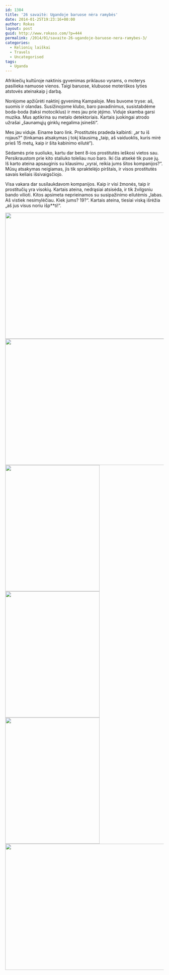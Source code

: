 ```yaml
---
id: 1384
title: '26 savaitė: Ugandoje baruose nėra ramybės'
date: 2014-01-25T19:23:16+00:00
author: Rokas
layout: post
guid: http://www.rokaso.com/?p=444
permalink: /2014/01/savaite-26-ugandoje-baruose-nera-ramybes-3/
categories:
  - Kelionių laiškai
  - Travels
  - Uncategorised
tags:
  - Uganda
---
```

Afrikiečių kultūroje naktinis gyvenimas priklauso vyrams, o moterys pasilieka namuose vienos. Taigi baruose, klubuose moteriškos lyties atstovės ateinakaip į darbą.

Norėjome apžiūrėti naktinį gyvenimą Kampaloje. Mes buvome tryse: aš, suomis ir olandas. Susižinojome klubo, baro pavadinimus, susistabdėme boda-boda (taksi motociklus) ir mes jau prie įėjimo. Viduje skamba garsi muzika. Mus aptikrina su metalo detektoriais. Kartais juokingai atrodo užrašai „šaunamųjų ginklų negalima įsinešti“.

Mes jau viduje. Einame baro link. Prostitutės pradeda kalbinti: „ar tu iš rojaus?“ (tinkamas atsakymas į tokį klausimą „taip, aš vaiduoklis, kuris mirė prieš 15 metų, kaip ir šita kabinimo eilutė“).

Sėdamės prie suoliuko, kartu dar bent 8-ios prostitutės ieškosi vietos sau. Persikraustom prie kito staliuko toleliau nuo baro. Iki čia atsekė tik puse jų. Iš karto ateina apsauginis su klausimu „vyrai, reikia jums šitos kompanijos?“. Mūsų atsakymas neigiamas, jis tik spraktelėjo pirštais, ir visos prostitutės savais keliais išsivaigsčiojo.

Visa vakara dar susilaukdavom kompanijos. Kaip ir visi žmonės, taip ir prostitučių yra visokių. Kartais ateina, nedrąsiai atsisėda, ir tik žvilgsniu bando vilioti. Kitos apsimeta neprieinamos su susipažinimo eilutėmis „labas. Aš vistiek nesimylėčiau. Kiek jums? 19?“. Kartais ateina, tiesiai viską išrėžia „aš jus visus noriu išp**ti!“.

[<img class="alignnone size-medium wp-image-1717" src="http://images.rokaso.com/2014/01/IMG_8289-Edit-533x400.jpg" alt="" width="533" height="400" srcset="http://images.rokaso.com/2014/01/IMG_8289-Edit-533x400.jpg 533w, http://images.rokaso.com/2014/01/IMG_8289-Edit-800x600.jpg 800w, http://images.rokaso.com/2014/01/IMG_8289-Edit-768x576.jpg 768w, http://images.rokaso.com/2014/01/IMG_8289-Edit-1200x900.jpg 1200w, http://images.rokaso.com/2014/01/IMG_8289-Edit-370x278.jpg 370w, http://images.rokaso.com/2014/01/IMG_8289-Edit-1040x780.jpg 1040w, http://images.rokaso.com/2014/01/IMG_8289-Edit-1067x800.jpg 1067w" sizes="(max-width: 533px) 100vw, 533px" />](http://images.rokaso.com/2014/01/IMG_8289-Edit.jpg) [<img class="alignnone size-medium wp-image-1718" src="http://images.rokaso.com/2014/01/IMG_8296-Edit-533x400.jpg" alt="" width="533" height="400" srcset="http://images.rokaso.com/2014/01/IMG_8296-Edit-533x400.jpg 533w, http://images.rokaso.com/2014/01/IMG_8296-Edit-800x600.jpg 800w, http://images.rokaso.com/2014/01/IMG_8296-Edit-768x576.jpg 768w, http://images.rokaso.com/2014/01/IMG_8296-Edit-1200x900.jpg 1200w, http://images.rokaso.com/2014/01/IMG_8296-Edit-370x278.jpg 370w, http://images.rokaso.com/2014/01/IMG_8296-Edit-1040x780.jpg 1040w, http://images.rokaso.com/2014/01/IMG_8296-Edit-1067x800.jpg 1067w" sizes="(max-width: 533px) 100vw, 533px" />](http://images.rokaso.com/2014/01/IMG_8296-Edit.jpg) [<img class="alignnone size-medium wp-image-1719" src="http://images.rokaso.com/2014/01/IMG_8297-Edit-300x400.jpg" alt="" width="300" height="400" srcset="http://images.rokaso.com/2014/01/IMG_8297-Edit-300x400.jpg 300w, http://images.rokaso.com/2014/01/IMG_8297-Edit-525x700.jpg 525w, http://images.rokaso.com/2014/01/IMG_8297-Edit-768x1024.jpg 768w, http://images.rokaso.com/2014/01/IMG_8297-Edit-750x1000.jpg 750w, http://images.rokaso.com/2014/01/IMG_8297-Edit-370x493.jpg 370w, http://images.rokaso.com/2014/01/IMG_8297-Edit-1040x1387.jpg 1040w, http://images.rokaso.com/2014/01/IMG_8297-Edit-600x800.jpg 600w, http://images.rokaso.com/2014/01/IMG_8297-Edit.jpg 1536w" sizes="(max-width: 300px) 100vw, 300px" />](http://images.rokaso.com/2014/01/IMG_8297-Edit.jpg) [<img class="alignnone size-medium wp-image-1720" src="http://images.rokaso.com/2014/01/IMG_8313-Edit-300x400.jpg" alt="" width="300" height="400" srcset="http://images.rokaso.com/2014/01/IMG_8313-Edit-300x400.jpg 300w, http://images.rokaso.com/2014/01/IMG_8313-Edit-525x700.jpg 525w, http://images.rokaso.com/2014/01/IMG_8313-Edit-768x1024.jpg 768w, http://images.rokaso.com/2014/01/IMG_8313-Edit-750x1000.jpg 750w, http://images.rokaso.com/2014/01/IMG_8313-Edit-370x493.jpg 370w, http://images.rokaso.com/2014/01/IMG_8313-Edit-1040x1387.jpg 1040w, http://images.rokaso.com/2014/01/IMG_8313-Edit-600x800.jpg 600w, http://images.rokaso.com/2014/01/IMG_8313-Edit.jpg 1536w" sizes="(max-width: 300px) 100vw, 300px" />](http://images.rokaso.com/2014/01/IMG_8313-Edit.jpg) [<img class="alignnone size-medium wp-image-1721" src="http://images.rokaso.com/2014/01/IMG_8320-Edit-300x400.jpg" alt="" width="300" height="400" srcset="http://images.rokaso.com/2014/01/IMG_8320-Edit-300x400.jpg 300w, http://images.rokaso.com/2014/01/IMG_8320-Edit-525x700.jpg 525w, http://images.rokaso.com/2014/01/IMG_8320-Edit-768x1024.jpg 768w, http://images.rokaso.com/2014/01/IMG_8320-Edit-750x1000.jpg 750w, http://images.rokaso.com/2014/01/IMG_8320-Edit-370x493.jpg 370w, http://images.rokaso.com/2014/01/IMG_8320-Edit-1040x1387.jpg 1040w, http://images.rokaso.com/2014/01/IMG_8320-Edit-600x800.jpg 600w, http://images.rokaso.com/2014/01/IMG_8320-Edit.jpg 1536w" sizes="(max-width: 300px) 100vw, 300px" />](http://images.rokaso.com/2014/01/IMG_8320-Edit.jpg) [<img class="alignnone size-medium wp-image-1722" src="http://images.rokaso.com/2014/01/IMG_8322-Edit-533x400.jpg" alt="" width="533" height="400" srcset="http://images.rokaso.com/2014/01/IMG_8322-Edit-533x400.jpg 533w, http://images.rokaso.com/2014/01/IMG_8322-Edit-800x600.jpg 800w, http://images.rokaso.com/2014/01/IMG_8322-Edit-768x576.jpg 768w, http://images.rokaso.com/2014/01/IMG_8322-Edit-1200x900.jpg 1200w, http://images.rokaso.com/2014/01/IMG_8322-Edit-370x278.jpg 370w, http://images.rokaso.com/2014/01/IMG_8322-Edit-1040x780.jpg 1040w, http://images.rokaso.com/2014/01/IMG_8322-Edit-1067x800.jpg 1067w" sizes="(max-width: 533px) 100vw, 533px" />](http://images.rokaso.com/2014/01/IMG_8322-Edit.jpg)
